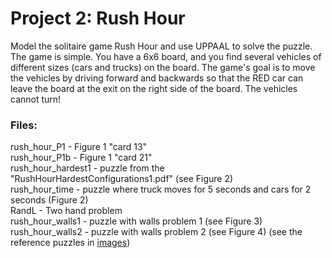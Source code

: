 # Project 2: Rush Hour
Model the solitaire game Rush Hour and use
UPPAAL to solve the puzzle. The game is simple. You have a 6x6 board, and you find several vehicles of different sizes (cars and trucks) on the board. The game's goal is to move the
vehicles by driving forward and backwards so that the RED car can
leave the board at the exit on the right side of the board. The vehicles cannot turn!


### Files:
rush_hour_P1 - Figure 1 "card 13"\
rush_hour_P1b - Figure 1 "card 21"\
rush_hour_hardest1 - puzzle from the "RushHourHardestConfigurations1.pdf" (see Figure 2)\
rush_hour_time - puzzle where truck moves for 5 seconds and cars for 2 seconds (Figure 2)\
RandL - Two hand problem\
rush_hour_walls1 - puzzle with walls problem 1 (see Figure 3)\
rush_hour_walls2 - puzzle with walls problem 2 (see Figure 4)
(see the reference puzzles in [images](images))
